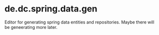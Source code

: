 # de.dc.spring.data.gen
Editor for generating spring data entities and repositories. Maybe there will be geneerating more later.

